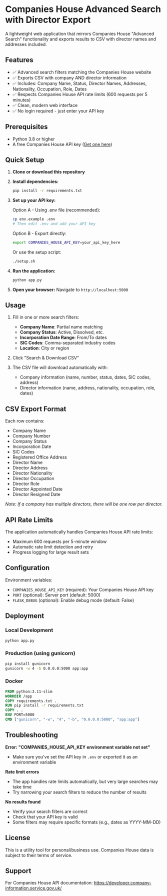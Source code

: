 # Companies House Advanced Search with Director Export

A lightweight web application that mirrors Companies House "Advanced Search" functionality and exports results to CSV with director names and addresses included.

## Features

- ✅ Advanced search filters matching the Companies House website
- ✅ Exports CSV with company AND director information
- ✅ Includes: Company Name, Status, Director Names, Addresses, Nationality, Occupation, Role, Dates
- ✅ Respects Companies House API rate limits (600 requests per 5 minutes)
- ✅ Clean, modern web interface
- ✅ No login required - just enter your API key

## Prerequisites

- Python 3.8 or higher
- A free Companies House API key ([Get one here](https://developer.company-information.service.gov.uk/get-started))

## Quick Setup

1. **Clone or download this repository**

2. **Install dependencies:**
   ```bash
   pip install -r requirements.txt
   ```

3. **Set up your API key:**
   
   Option A - Using .env file (recommended):
   ```bash
   cp env.example .env
   # Then edit .env and add your API key
   ```
   
   Option B - Export directly:
   ```bash
   export COMPANIES_HOUSE_API_KEY=your_api_key_here
   ```
   
   Or use the setup script:
   ```bash
   ./setup.sh
   ```

4. **Run the application:**
   ```bash
   python app.py
   ```

5. **Open your browser:**
   Navigate to `http://localhost:5000`

## Usage

1. Fill in one or more search filters:
   - **Company Name**: Partial name matching
   - **Company Status**: Active, Dissolved, etc.
   - **Incorporation Date Range**: From/To dates
   - **SIC Codes**: Comma-separated industry codes
   - **Location**: City or region

2. Click "Search & Download CSV"

3. The CSV file will download automatically with:
   - Company information (name, number, status, dates, SIC codes, address)
   - Director information (name, address, nationality, occupation, role, dates)

## CSV Export Format

Each row contains:
- Company Name
- Company Number
- Company Status
- Incorporation Date
- SIC Codes
- Registered Office Address
- Director Name
- Director Address
- Director Nationality
- Director Occupation
- Director Role
- Director Appointed Date
- Director Resigned Date

*Note: If a company has multiple directors, there will be one row per director.*

## API Rate Limits

The application automatically handles Companies House API rate limits:
- Maximum 600 requests per 5-minute window
- Automatic rate limit detection and retry
- Progress logging for large result sets

## Configuration

Environment variables:
- `COMPANIES_HOUSE_API_KEY` (required): Your Companies House API key
- `PORT` (optional): Server port (default: 5000)
- `FLASK_DEBUG` (optional): Enable debug mode (default: False)

## Deployment

### Local Development
```bash
python app.py
```

### Production (using gunicorn)
```bash
pip install gunicorn
gunicorn -w 4 -b 0.0.0.0:5000 app:app
```

### Docker
```dockerfile
FROM python:3.11-slim
WORKDIR /app
COPY requirements.txt .
RUN pip install -r requirements.txt
COPY . .
ENV PORT=5000
CMD ["gunicorn", "-w", "4", "-b", "0.0.0.0:5000", "app:app"]
```

## Troubleshooting

**Error: "COMPANIES_HOUSE_API_KEY environment variable not set"**
- Make sure you've set the API key in `.env` or exported it as an environment variable

**Rate limit errors**
- The app handles rate limits automatically, but very large searches may take time
- Try narrowing your search filters to reduce the number of results

**No results found**
- Verify your search filters are correct
- Check that your API key is valid
- Some filters may require specific formats (e.g., dates as YYYY-MM-DD)

## License

This is a utility tool for personal/business use. Companies House data is subject to their terms of service.

## Support

For Companies House API documentation: https://developer.company-information.service.gov.uk/
